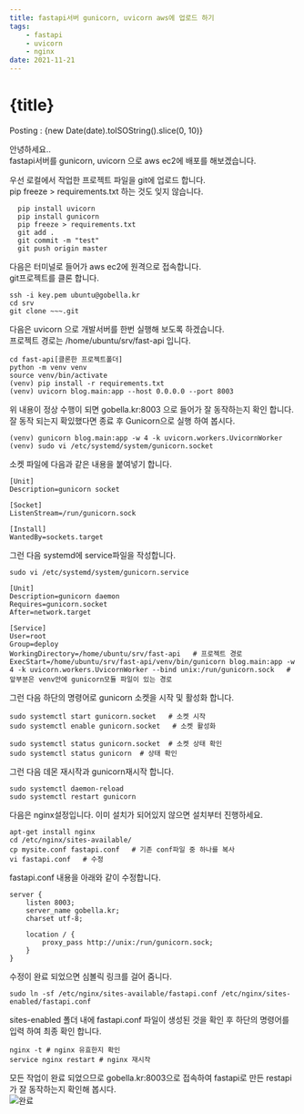 ```yaml
---
title: fastapi서버 gunicorn, uvicorn aws에 업로드 하기
tags: 
    - fastapi 
    - uvicorn 
    - nginx 
date: 2021-11-21
---
```

# {title}
Posting : {new Date(date).toISOString().slice(0, 10)}

<div class="markdown-body">

안녕하세요..   
fastapi서버를 gunicorn, uvicorn 으로 aws ec2에 배포를 해보겠습니다.   

우선 로컬에서 작업한 프로젝트 파일을 git에 업로드 합니다.     
pip freeze > requirements.txt 하는 것도 잊지 않습니다.   

```
  pip install uvicorn
  pip install gunicorn
  pip freeze > requirements.txt
  git add .
  git commit -m "test"
  git push origin master
```

다음은 터미널로 들어가 aws ec2에 원격으로 접속합니다.  
git프로젝트를 클론 합니다.   

```
ssh -i key.pem ubuntu@gobella.kr
cd srv
git clone ~~~.git
```

다음은 uvicorn 으로 개발서버를 한번 실행해 보도록 하겠습니다.  
프로젝트 경로는 /home/ubuntu/srv/fast-api 입니다.
```
cd fast-api[클론한 프로젝트폴더]
python -m venv venv
source venv/bin/activate 
(venv) pip install -r requirements.txt
(venv) uvicorn blog.main:app --host 0.0.0.0 --port 8003
```
위 내용이 정상 수행이 되면 gobella.kr:8003 으로 들어가 잘 동작하는지 확인 합니다.   
잘 동작 되는지 확있했다면 종료 후 Gunicorn으로 실행 하여 봅시다.   

```
(venv) gunicorn blog.main:app -w 4 -k uvicorn.workers.UvicornWorker
(venv) sudo vi /etc/systemd/system/gunicorn.socket
```

소켓 파일에 다음과 같은 내용을 붙여넣기 합니다.
```
[Unit]
Description=gunicorn socket

[Socket]
ListenStream=/run/gunicorn.sock

[Install]
WantedBy=sockets.target
```

그런 다음 systemd에 service파일을 작성합니다.   
```
sudo vi /etc/systemd/system/gunicorn.service

[Unit]
Description=gunicorn daemon
Requires=gunicorn.socket
After=network.target

[Service]
User=root
Group=deploy
WorkingDirectory=/home/ubuntu/srv/fast-api   # 프로젝트 경로
ExecStart=/home/ubuntu/srv/fast-api/venv/bin/gunicorn blog.main:app -w 4 -k uvicorn.workers.UvicornWorker --bind unix:/run/gunicorn.sock   # 앞부분은 venv안에 gunicorn모듈 파일이 있는 경로
```

그런 다음 하단의 명령어로 gunicorn 소켓을 시작 및 활성화 합니다.
```
sudo systemctl start gunicorn.socket   # 소켓 시작
sudo systemctl enable gunicorn.socket   # 소켓 활성화

sudo systemctl status gunicorn.socket  # 소켓 상태 확인
sudo systemctl status gunicorn  # 상태 확인
```

그런 다음 데몬 재시작과 gunicorn재시작 합니다.
```
sudo systemctl daemon-reload
sudo systemctl restart gunicorn
```

다음은 nginx설정입니다. 이미 설치가 되어있지 않으면 설치부터 진행하세요.   
```
apt-get install nginx
cd /etc/nginx/sites-available/ 
cp mysite.conf fastapi.conf   # 기존 conf파일 중 하나를 복사
vi fastapi.conf   # 수정
```

fastapi.conf 내용을 아래와 같이 수정합니다.  
```
server {
    listen 8003;
    server_name gobella.kr;
    charset utf-8;

    location / {
        proxy_pass http://unix:/run/gunicorn.sock;
    }
}
```
수정이 완료 되었으면 심볼릭 링크를 걸어 줌니다. 
```
sudo ln -sf /etc/nginx/sites-available/fastapi.conf /etc/nginx/sites-enabled/fastapi.conf
```

sites-enabled 폴더 내에 fastapi.conf 파일이 생성된 것을 확인 후 하단의 명령어를 입력 하여 최종 확인 합니다.
```
nginx -t # nginx 유효한지 확인
service nginx restart # nginx 재시작
```

모든 작업이 완료 되었으므로 gobella.kr:8003으로 접속하여 fastapi로 만든 restapi가 잘 동작하는지 확인해 봅시다.   
![완료](/img/sh49.png "sh49")

</div>
